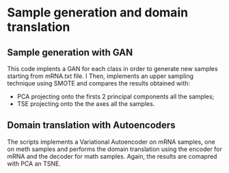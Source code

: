 # Sample generation and domain translation

## Sample generation with GAN

This code implents a GAN for each class in order to generate new samples starting from mRNA.txt file. I
Then, implements an upper sampling technique using SMOTE and compares the results obtained with:
- PCA projecting onto the firsts 2 principal components all the samples;
- TSE projecting onto the the axes all the samples.

## Domain translation with Autoencoders

The scripts implements a Variational Autoencoder on mRNA samples, one on meth samples and performs the domain translation using the encoder for mRNA and the decoder for math samples.
Again, the results are comapred with PCA an TSNE.


